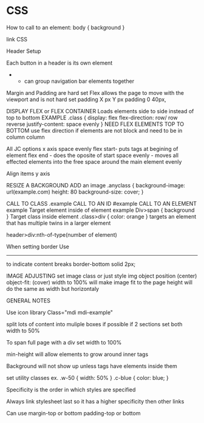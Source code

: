 # CSS
How to call to an element:
body {
background
}

link CSS
 <link rel="stylesheet" href="style.css">

 
Header Setup 
 
Each button in a header is its own element
- - can group navigation bar elements together


Margin and Padding are hard set
Flex allows the page to move with the viewport and is not hard set
padding X px Y px
padding 0 40px,

DISPLAY FLEX or FLEX CONTAINER
Loads elements side to side instead of top to bottom
EXAMPLE
.class {
    display: flex
    flex-direction: row/ row reverse
    justify-content: space evenly
}
NEED FLEX ELEMENTS TOP TO BOTTOM
use flex direction if elements are not block and need to be in column
column

All JC options x axis
space evenly
flex start- puts tags at begining of element
flex end - does the oposite of start
space evenly - moves all effected elements into the free space around the main element evenly

Align items y axis

RESIZE A BACKGROUND
ADD an image
.anyclass {
    background-image: url(example.com)
    height: 80
    background-size: cover;
}

CALL TO CLASS .example
CALL TO AN ID #example
CALL TO AN ELEMENT example
Target element inside of element
example
Div>span {
    background
}
Target class inside element
.class>div {
    color: orange
}
targets an element that has multiple twins in a larger element

header>div:nth-of-type(number of element)

When setting border
Use <hr/> to indicate content breaks
border-bottom solid 2px;


IMAGE ADJUSTING
set image class or just style img
object position (center)
object-fit: (cover)
width to 100% will make image fit to the page
height will do the same as width but horizontaly

 GENERAL NOTES

 Use icon library Class="mdi mdi-example"

 split lots of content into muliple boxes if possible
 if 2 sections set both width to 50%

 To span full page with a div set width to 100%

 min-height will allow elements to grow around inner tags

 Background will not show up unless tags have elements inside them

 set utility classes
 ex.
 .w-50 {
    width: 50%
 }
 .c-blue {
    color: blue;
 }

 Specificity is the order in which styles are specified
 
 Always link stylesheet last so it has a higher specificity then other links
 
 Can use
 margin-top or bottom
 padding-top or bottom


